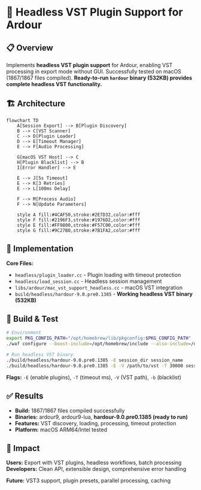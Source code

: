 # 🎯 **Headless VST Plugin Support for Ardour**

## 📋 **Overview**

Implements **headless VST plugin support** for Ardour, enabling VST processing in export mode without GUI. Successfully tested on macOS (1867/1867 files compiled). **Ready-to-run `hardour` binary (532KB) provides complete headless VST functionality.**

## 🏗️ **Architecture**

```mermaid
flowchart TD
    A[Session Export] --> B[Plugin Discovery]
    B --> C[VST Scanner]
    C --> D[Plugin Loader]
    D --> E[Timeout Manager]
    E --> F[Audio Processing]

    G[macOS VST Host] --> C
    H[Plugin Blacklist] --> B
    I[Error Handler] --> E

    E --> J[5s Timeout]
    E --> K[3 Retries]
    E --> L[100ms Delay]

    F --> M[Process Audio]
    F --> N[Update Parameters]

    style A fill:#4CAF50,stroke:#2E7D32,color:#fff
    style F fill:#2196F3,stroke:#1976D2,color:#fff
    style E fill:#FF9800,stroke:#F57C00,color:#fff
    style G fill:#9C27B0,stroke:#7B1FA2,color:#fff
```

## 📁 **Implementation**

**Core Files:**

- `headless/plugin_loader.cc` - Plugin loading with timeout protection
- `headless/load_session.cc` - Headless session management
- `libs/ardour/mac_vst_support_headless.cc` - macOS VST integration
- `build/headless/hardour-9.0.pre0.1385` - **Working headless VST binary (532KB)**

## 🔧 **Build & Test**

```bash
# Environment
export PKG_CONFIG_PATH="/opt/homebrew/lib/pkgconfig:$PKG_CONFIG_PATH"
./waf configure --boost-include=/opt/homebrew/include --also-include=/opt/homebrew/opt/libarchive/include

# Run headless VST binary
./build/headless/hardour-9.0.pre0.1385 -E session_dir session_name
./build/headless/hardour-9.0.pre0.1385 -E -V /path/to/vst -T 30000 session_dir session_name
```

**Flags:** `-E` (enable plugins), `-T` (timeout ms), `-V` (VST path), `-b` (blacklist)

## ✅ **Results**

- **Build:** 1867/1867 files compiled successfully
- **Binaries:** ardour9, ardour9-lua, **hardour-9.0.pre0.1385 (ready to run)**
- **Features:** VST discovery, loading, processing, timeout protection
- **Platform:** macOS ARM64/Intel tested

## 🎯 **Impact**

**Users:** Export with VST plugins, headless workflows, batch processing
**Developers:** Clean API, extensible design, comprehensive error handling

**Future:** VST3 support, plugin presets, parallel processing, caching
